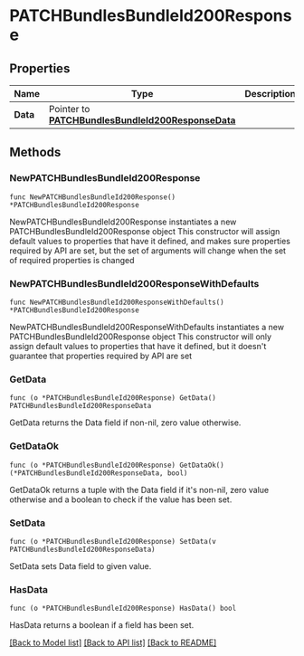 # PATCHBundlesBundleId200Response

## Properties

Name | Type | Description | Notes
------------ | ------------- | ------------- | -------------
**Data** | Pointer to [**PATCHBundlesBundleId200ResponseData**](PATCHBundlesBundleId200ResponseData.md) |  | [optional] 

## Methods

### NewPATCHBundlesBundleId200Response

`func NewPATCHBundlesBundleId200Response() *PATCHBundlesBundleId200Response`

NewPATCHBundlesBundleId200Response instantiates a new PATCHBundlesBundleId200Response object
This constructor will assign default values to properties that have it defined,
and makes sure properties required by API are set, but the set of arguments
will change when the set of required properties is changed

### NewPATCHBundlesBundleId200ResponseWithDefaults

`func NewPATCHBundlesBundleId200ResponseWithDefaults() *PATCHBundlesBundleId200Response`

NewPATCHBundlesBundleId200ResponseWithDefaults instantiates a new PATCHBundlesBundleId200Response object
This constructor will only assign default values to properties that have it defined,
but it doesn't guarantee that properties required by API are set

### GetData

`func (o *PATCHBundlesBundleId200Response) GetData() PATCHBundlesBundleId200ResponseData`

GetData returns the Data field if non-nil, zero value otherwise.

### GetDataOk

`func (o *PATCHBundlesBundleId200Response) GetDataOk() (*PATCHBundlesBundleId200ResponseData, bool)`

GetDataOk returns a tuple with the Data field if it's non-nil, zero value otherwise
and a boolean to check if the value has been set.

### SetData

`func (o *PATCHBundlesBundleId200Response) SetData(v PATCHBundlesBundleId200ResponseData)`

SetData sets Data field to given value.

### HasData

`func (o *PATCHBundlesBundleId200Response) HasData() bool`

HasData returns a boolean if a field has been set.


[[Back to Model list]](../README.md#documentation-for-models) [[Back to API list]](../README.md#documentation-for-api-endpoints) [[Back to README]](../README.md)


